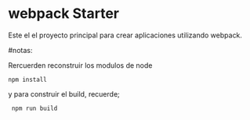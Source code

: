 
# webpack Starter

Este el el proyecto principal para crear aplicaciones utilizando webpack.

#notas:

Rercuerden reconstruir los modulos de node
```
npm install
```

y para construir el build, recuerde;
```
 npm run build
```